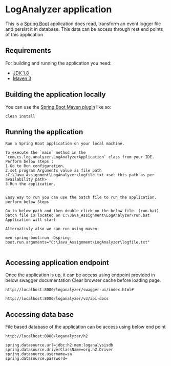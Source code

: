 # LogAnalyzer application
This is a [Spring Boot](http://projects.spring.io/spring-boot/) application does read, transform an event logger file and persist it in database.
This data can be access through rest end points of this application

## Requirements

For building and running the application you need:

- [JDK 1.8](http://www.oracle.com/technetwork/java/javase/downloads/jdk8-downloads-2133151.html)
- [Maven 3](https://maven.apache.org)

## Building the application locally
You can use the [Spring Boot Maven plugin](https://docs.spring.io/spring-boot/docs/current/reference/html/build-tool-plugins-maven-plugin.html) like so:

```shell
clean install
```

## Running the application 
```shell
Run a Spring Boot application on your local machine. 

To execute the `main` method in the `com.cs.log.analyzer.LogAnalyzerApplication` class from your IDE.
Perform below steps :
1.Go to Run configuration.
2.set program Arguments value as file path :C:\Java_Assignment\LogAnalyzer\logfile.txt <set this path as per availability path>
3.Run the application.


Easy way to run you can use the batch file to run the application.
perform below Steps 

Go to below path and then double click on the below file. (run.bat)
batch file is located on C:\Java_Assignment\LogAnalyzer\run.bat
Application will start

Alternativly also we can run using maven:

mvn spring-boot:run -Dspring-boot.run.arguments="C:\Java_Assignment\LogAnalyzer\logfile.txt"


```

## Accessing application endpoint

Once the application is up, it can be access using endpoint provided in below swagger documentation
Clear browser cache before loading page.

```shell
http://localhost:8080/loganalyzer/swagger-ui/index.html#

http://localhost:8080/loganalyzer/v3/api-docs
```

## Accessing data base
File based database of the application can be access using below end point

```shell
http://localhost:8080/loganalyzer/h2

spring.datasource.url=jdbc:h2:mem:loganalysisdb
spring.datasource.driverClassName=org.h2.Driver
spring.datasource.username=sa
spring.datasource.password=
```
